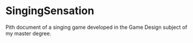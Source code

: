 # SingingSensation
Pith document of a singing game developed in the Game Design subject of my master degree.

